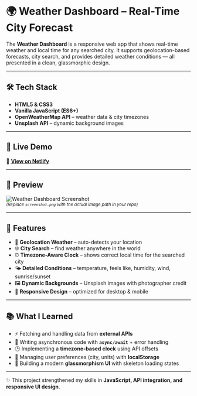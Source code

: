 # 🌍 Weather Dashboard – Real-Time City Forecast  

The **Weather Dashboard** is a responsive web app that shows real-time weather and local time for any searched city. It supports geolocation-based forecasts, city search, and provides detailed weather conditions — all presented in a clean, glassmorphic design.  

---

## 🛠️ Tech Stack  
- **HTML5 & CSS3**  
- **Vanilla JavaScript (ES6+)**  
- **OpenWeatherMap API** – weather data & city timezones  
- **Unsplash API** – dynamic background images  

---

## 🚀 Live Demo  
🔗 [**View on Netlify**](https://personal-dashboard-hazos.netlify.app/)  

---

## 📸 Preview  
![Weather Dashboard Screenshot](./screenshot.png)  
<sub>*(Replace `screenshot.png` with the actual image path in your repo)*</sub>  

---

## 🎨 Features  
- 📍 **Geolocation Weather** – auto-detects your location  
- 🌐 **City Search** – find weather anywhere in the world  
- ⏰ **Timezone-Aware Clock** – shows correct local time for the searched city  
- 🌤️ **Detailed Conditions** – temperature, feels like, humidity, wind, sunrise/sunset  
- 🖼️ **Dynamic Backgrounds** – Unsplash images with photographer credit  
- 📱 **Responsive Design** – optimized for desktop & mobile  

---

## 📚 What I Learned  
- ⚡ Fetching and handling data from **external APIs**  
- 🧩 Writing asynchronous code with **`async/await`** + error handling  
- 🕒 Implementing a **timezone-based clock** using API offsets  
- 💾 Managing user preferences (city, units) with **localStorage**  
- 🎨 Building a modern **glassmorphism UI** with skeleton loading states  

---

✨ This project strengthened my skills in **JavaScript, API integration, and responsive UI design**.  
